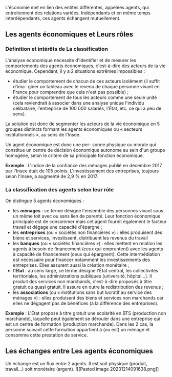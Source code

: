 L'économie met en lien des entités différentes, appelées agents, qui entretiennent des relations variées. Indépendants et en même temps interdépendants, ces agents échangent mutuellement.

## Les agents économiques et Leurs rôles
### Définition et intérêts de La classification
L'analyse économique nécessite d'identifier et de mesurer les comportements des agents économiques, c'est-à-dire des acteurs de la vie économique. Cependant, il y a 2 situations extrêmes impossibles : 
- étudier le comportement de chacun de ces acteurs isolément (il suffit d'ima- giner un tableau avec le revenu de chaque personne vivant en France pour comprendre que cela n'est pas possible) ; 
- étudier le comportement de tous les acteurs comme une seule unité (cela reviendrait à associer dans une analyse unique l'individu célibataire, l'entreprise de 100 000 salariés, l'État, etc. ce qui a peu de sens).

La solution est donc de segmenter les acteurs de la vie économique en 5 groupes distincts formant les agents économiques ou « secteurs institutionnels », au sens de l'Insee. 

Un agent économique est donc une per- sonne physique ou morale qui constitue un centre de décision économique autonome au sein d'un groupe homogène, selon le critère de sa principale fonction économique.

**Exemple** : L'indice de la confiance des ménages publié en décembre 2017 par l'Insee était de 105 points. L'investissement des entreprises, toujours selon l'Insee, a augmenté de 2,9 % en 2017.

### La classification des agents selon leur rôle

On distingue 5 agents économiques :
- les **ménages** : ce terme désigne l'ensemble des personnes vivant sous un même toit avec ou sans lien de parenté. Leur fonction économique principale est de consommer mais cet agent fournit également le facteur travail et dégage une capacité d'épargne ;
- les **entreprises** (ou « sociétés non financières ») : elles produisent des biens et services, investissent, distribuent les revenus du travail 
- les **banques** (ou « sociétés financières ») : elles mettent en relation les agents à besoin de financement (ceux qui empruntent) avec les agents à capacité de financement (ceux qui épargnent). Cette intermédiation est nécessaire pour financer notamment les investissements des entreprises. Elles assurent aussi la création monétaire ; 
- l'**État** : au sens large, ce terme désigne l'État central, les collectivités territoriales, les administrations publiques (université, hôpital...). Il produit des services non marchands, c'est-à-dire proposés à titre gratuit ou quasi gratuit. Il assure en outre la redistribution des revenus ; 
- les **associations** (ou « institutions sans but lucratif au service des ménages ») : elles produisent des biens et services non marchands car elles ne dégagent pas de bénéfices (à la différence des entreprises).

**Exemple** : L'État propose à titre gratuit une scolarité en BTS (production non marchande), laquelle peut également se dérouler dans une entreprise qui est un centre de formation (production marchande). Dans les 2 cas, la personne suivant cette formation appartient à (ou est) un ménage et consomme cette prestation de service.

## Les échanges entre Les agents économiques
Un échange est un flux entre 2 agents. Il est soit physique (produit, travail...) soit monétaire (argent).
![[Pasted image 20231214091638.png]]
